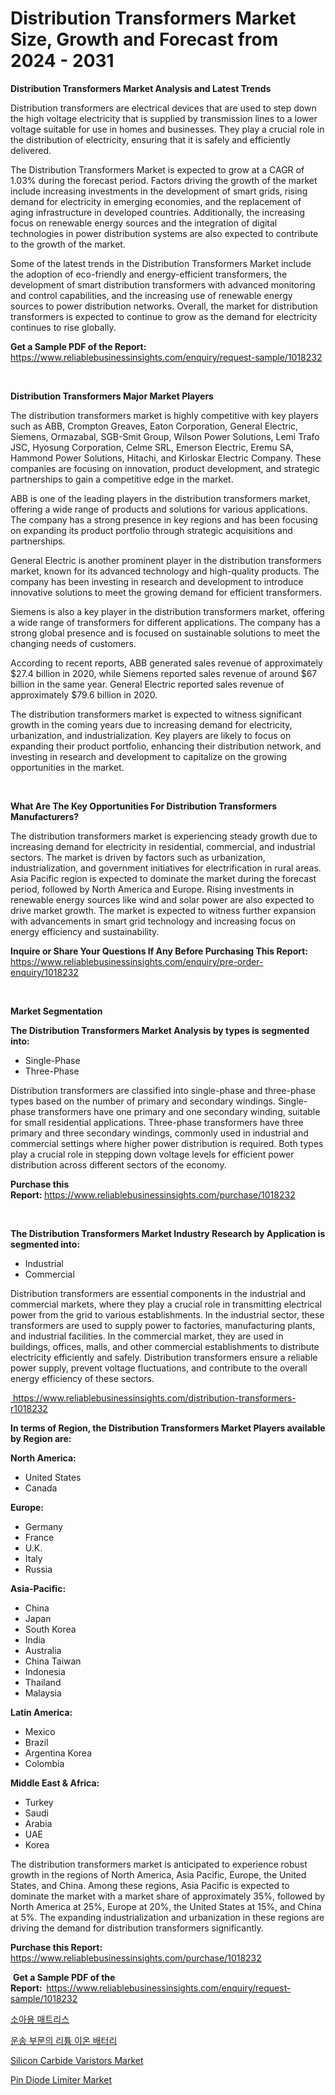 <p><h1>Distribution Transformers Market Size, Growth and Forecast from 2024 - 2031</h1></p><p><strong>Distribution Transformers Market Analysis and Latest Trends</strong></p>
<p><p>Distribution transformers are electrical devices that are used to step down the high voltage electricity that is supplied by transmission lines to a lower voltage suitable for use in homes and businesses. They play a crucial role in the distribution of electricity, ensuring that it is safely and efficiently delivered.</p><p>The Distribution Transformers Market is expected to grow at a CAGR of 1.03% during the forecast period. Factors driving the growth of the market include increasing investments in the development of smart grids, rising demand for electricity in emerging economies, and the replacement of aging infrastructure in developed countries. Additionally, the increasing focus on renewable energy sources and the integration of digital technologies in power distribution systems are also expected to contribute to the growth of the market.</p><p>Some of the latest trends in the Distribution Transformers Market include the adoption of eco-friendly and energy-efficient transformers, the development of smart distribution transformers with advanced monitoring and control capabilities, and the increasing use of renewable energy sources to power distribution networks. Overall, the market for distribution transformers is expected to continue to grow as the demand for electricity continues to rise globally.</p></p>
<p><strong>Get a Sample PDF of the Report:&nbsp;</strong> <a href="https://www.reliablebusinessinsights.com/enquiry/request-sample/1018232">https://www.reliablebusinessinsights.com/enquiry/request-sample/1018232</a></p>
<p>&nbsp;</p>
<p><strong>Distribution Transformers Major Market Players</strong></p>
<p><p>The distribution transformers market is highly competitive with key players such as ABB, Crompton Greaves, Eaton Corporation, General Electric, Siemens, Ormazabal, SGB-Smit Group, Wilson Power Solutions, Lemi Trafo JSC, Hyosung Corporation, Celme SRL, Emerson Electric, Eremu SA, Hammond Power Solutions, Hitachi, and Kirloskar Electric Company. These companies are focusing on innovation, product development, and strategic partnerships to gain a competitive edge in the market.</p><p>ABB is one of the leading players in the distribution transformers market, offering a wide range of products and solutions for various applications. The company has a strong presence in key regions and has been focusing on expanding its product portfolio through strategic acquisitions and partnerships.</p><p>General Electric is another prominent player in the distribution transformers market, known for its advanced technology and high-quality products. The company has been investing in research and development to introduce innovative solutions to meet the growing demand for efficient transformers.</p><p>Siemens is also a key player in the distribution transformers market, offering a wide range of transformers for different applications. The company has a strong global presence and is focused on sustainable solutions to meet the changing needs of customers.</p><p>According to recent reports, ABB generated sales revenue of approximately $27.4 billion in 2020, while Siemens reported sales revenue of around $67 billion in the same year. General Electric reported sales revenue of approximately $79.6 billion in 2020.</p><p>The distribution transformers market is expected to witness significant growth in the coming years due to increasing demand for electricity, urbanization, and industrialization. Key players are likely to focus on expanding their product portfolio, enhancing their distribution network, and investing in research and development to capitalize on the growing opportunities in the market.</p></p>
<p>&nbsp;</p>
<p><strong>What Are The Key Opportunities For Distribution Transformers Manufacturers?</strong></p>
<p><p>The distribution transformers market is experiencing steady growth due to increasing demand for electricity in residential, commercial, and industrial sectors. The market is driven by factors such as urbanization, industrialization, and government initiatives for electrification in rural areas. Asia Pacific region is expected to dominate the market during the forecast period, followed by North America and Europe. Rising investments in renewable energy sources like wind and solar power are also expected to drive market growth. The market is expected to witness further expansion with advancements in smart grid technology and increasing focus on energy efficiency and sustainability.</p></p>
<p><strong>Inquire or Share Your Questions If Any Before Purchasing This Report:</strong> <a href="https://www.reliablebusinessinsights.com/enquiry/pre-order-enquiry/1018232">https://www.reliablebusinessinsights.com/enquiry/pre-order-enquiry/1018232</a></p>
<p>&nbsp;</p>
<p><strong>Market Segmentation</strong></p>
<p><strong>The Distribution Transformers Market Analysis by types is segmented into:</strong></p>
<p><ul><li>Single-Phase</li><li>Three-Phase</li></ul></p>
<p><p>Distribution transformers are classified into single-phase and three-phase types based on the number of primary and secondary windings. Single-phase transformers have one primary and one secondary winding, suitable for small residential applications. Three-phase transformers have three primary and three secondary windings, commonly used in industrial and commercial settings where higher power distribution is required. Both types play a crucial role in stepping down voltage levels for efficient power distribution across different sectors of the economy.</p></p>
<p><strong>Purchase this Report:&nbsp;</strong><a href="https://www.reliablebusinessinsights.com/purchase/1018232">https://www.reliablebusinessinsights.com/purchase/1018232</a></p>
<p>&nbsp;</p>
<p><strong>The Distribution Transformers Market Industry Research by Application is segmented into:</strong></p>
<p><ul><li>Industrial</li><li>Commercial</li></ul></p>
<p><p>Distribution transformers are essential components in the industrial and commercial markets, where they play a crucial role in transmitting electrical power from the grid to various establishments. In the industrial sector, these transformers are used to supply power to factories, manufacturing plants, and industrial facilities. In the commercial market, they are used in buildings, offices, malls, and other commercial establishments to distribute electricity efficiently and safely. Distribution transformers ensure a reliable power supply, prevent voltage fluctuations, and contribute to the overall energy efficiency of these sectors.</p></p>
<p><a href="https://www.reliablebusinessinsights.com/distribution-transformers-r1018232">&nbsp;https://www.reliablebusinessinsights.com/distribution-transformers-r1018232</a></p>
<p><strong>In terms of Region, the Distribution Transformers Market Players available by Region are:</strong></p>
<p>
    <p> <strong> North America: </strong>
        <ul>
            <li>United States</li>
            <li>Canada</li>
        </ul>
        </p> 
    <p> <strong> Europe: </strong>
        <ul>
            <li>Germany</li>
            <li>France</li>
            <li>U.K.</li>
            <li>Italy</li>
            <li>Russia</li>
        </ul>
        </p> 
    <p> <strong> Asia-Pacific: </strong>
        <ul>
            <li>China</li>
            <li>Japan</li>
            <li>South Korea</li>
            <li>India</li>
            <li>Australia</li>
            <li>China Taiwan</li>
            <li>Indonesia</li>
            <li>Thailand</li>
            <li>Malaysia</li>
        </ul>
        </p> 
    <p> <strong> Latin America: </strong>
        <ul>
            <li>Mexico</li>
            <li>Brazil</li>
            <li>Argentina Korea</li>
            <li>Colombia</li>
        </ul>
        </p> 
    <p> <strong> Middle East & Africa: </strong>
        <ul>
            <li>Turkey</li>
            <li>Saudi</li>
            <li>Arabia</li>
            <li>UAE</li>
            <li>Korea</li>
        </ul>
    </p>
    </p>
<p><p>The distribution transformers market is anticipated to experience robust growth in the regions of North America, Asia Pacific, Europe, the United States, and China. Among these regions, Asia Pacific is expected to dominate the market with a market share of approximately 35%, followed by North America at 25%, Europe at 20%, the United States at 15%, and China at 5%. The expanding industrialization and urbanization in these regions are driving the demand for distribution transformers significantly.</p></p>
<p><strong>Purchase this Report: </strong><a href="https://www.reliablebusinessinsights.com/purchase/1018232">https://www.reliablebusinessinsights.com/purchase/1018232</a></p>
<p>&nbsp;<strong>Get a Sample PDF of the Report:&nbsp;&nbsp;</strong><a href="https://www.reliablebusinessinsights.com/enquiry/request-sample/1018232">https://www.reliablebusinessinsights.com/enquiry/request-sample/1018232</a></p>
<p><strong></strong></p>
<p><p><a href="https://medium.com/@sybleferry/%EC%86%8C%EC%95%84-%EC%B9%A8%EB%8C%80-%EC%8B%9C%EC%9E%A5-%EA%B7%9C%EB%AA%A8%EB%8A%94-%EC%97%B0%ED%8F%89%EA%B7%A0-%EC%84%B1%EC%9E%A5%EB%A5%A0%EC%9D%B4-11-%EB%A1%9C-%EC%A6%9D%EA%B0%80%ED%95%98%EA%B3%A0-%EC%9E%88%EC%9C%BC%EB%A9%B0-%EC%9D%B4-%EB%B3%B4%EA%B3%A0%EC%84%9C%EB%8A%94-%EC%8B%9C%EC%9E%A5-%EC%84%B8%EB%B6%84%ED%99%94-%EC%84%B1%EC%9E%A5-%EB%B0%8F-2024%EB%85%84%EB%B6%80%ED%84%B0-2031%EB%85%84%EA%B9%8C%EC%A7%80%EC%9D%98-%EC%98%88%EC%B8%A1-%EB%B6%84%EC%84%9D%EC%9D%84-%EB%8B%A4%EB%A3%B9%EB%8B%88%EB%8B%A4-68ac6c857599">소아용 매트리스</a></p><p><a href="https://github.com/mithunmistry2258/Market-Research-Report-List-1/blob/main/4295545158857.md">운송 부문의 리튬 이온 배터리</a></p><p><a href="https://github.com/kimjmgeh81/Market-Research-Report-List-1/blob/main/silicon-carbide-varistors-market.md">Silicon Carbide Varistors Market</a></p><p><a href="https://github.com/almainyongb/Market-Research-Report-List-1/blob/main/pin-diode-limiter-market.md">Pin Diode Limiter Market</a></p></p>
